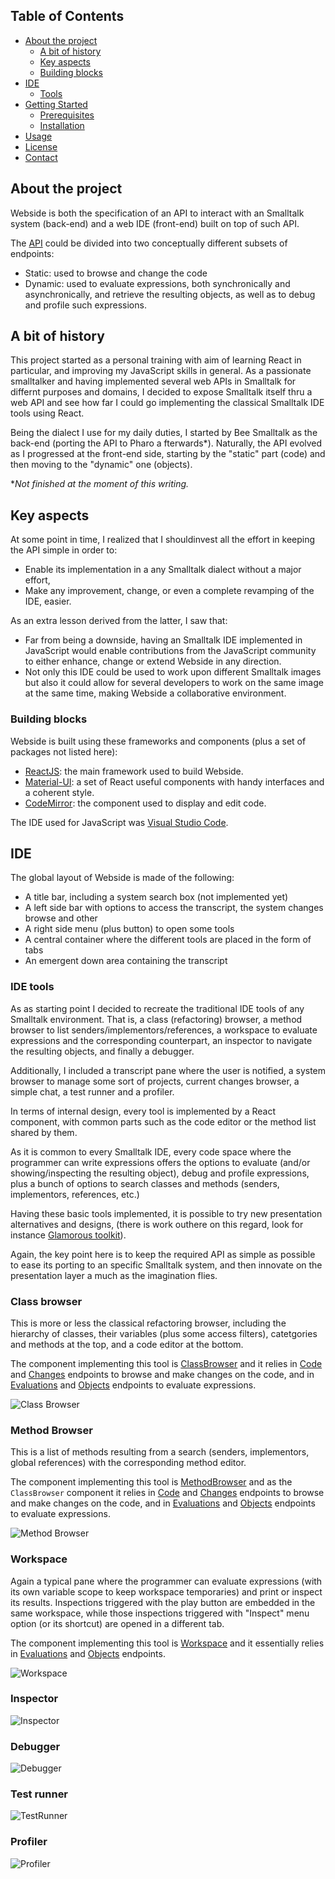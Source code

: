 <!-- TABLE OF CONTENTS -->
## Table of Contents

* [About the project](#about-the-project)
  * [A bit of history](#a-bit-of-history)
  * [Key aspects](#key-aspects)
  * [Building blocks](#building-blocks)
* [IDE](#ide)
  * [Tools](#ide-tools) 
* [Getting Started](#getting-started)
  * [Prerequisites](#prerequisites)
  * [Installation](#installation)
* [Usage](#usage)
* [License](#license)
* [Contact](#contact)

<!-- ABOUT THE PROJECT -->
## About the project
Webside is both the specification of an API to interact with an Smalltalk system (back-end) and a web IDE (front-end) built on top of such API.

The [API](api) could be divided into two conceptually different subsets of endpoints:
* Static: used to browse and change the code
* Dynamic: used to evaluate expressions, both synchronically and asynchronically, and retrieve the resulting objects, as well as to debug and profile such expressions.

## A bit of history
This project started as a personal training with aim of learning React in particular, and improving my JavaScript skills in general.
As a passionate smalltalker and having implemented several web APIs in Smalltalk for differnt purposes and domains, I decided to expose Smalltalk itself thru a web API and see how far I could go implementing the classical Smalltalk IDE tools using React.

Being the dialect I use for my daily duties, I started by Bee Smalltalk as the back-end (porting the API to Pharo a fterwards*). Naturally, the API evolved as I progressed at the front-end side, starting by the "static" part (code) and then moving to the "dynamic" one (objects).

*_Not finished at the moment of this writing._

## Key aspects
At some point in time, I realized that I shouldinvest all the effort in keeping the API simple in order to:
* Enable its implementation in a any Smalltalk dialect without a major effort,
* Make any improvement, change, or even a complete revamping of the IDE, easier.

As an extra lesson derived from the latter, I saw that: 
* Far from being a downside, having an Smalltalk IDE implemented in JavaScript would enable contributions from the JavaScript community to either enhance, change or extend Webside in any direction.
* Not only this IDE could be used to work upon different Smalltalk images but also it could allow for several developers to work on the same image at the same time, making Webside a collaborative environment.

### Building blocks
Webside is built using these frameworks and components (plus a set of packages not listed here):
* [ReactJS](https://reactjs.org): the main framework used to build Webside.
* [Material-UI](https://material-ui.com): a set of React useful components with handy interfaces and a coherent style.  
* [CodeMirror](https://codemirror.net/): the component used to display and edit code.

The IDE used for JavaScript was [Visual Studio Code](https://code.visualstudio.com).

## IDE
The global layout of Webside is made of the following:
  * A title bar, including a system search box (not implemented yet)
  * A left side bar with options to access the transcript, the system changes browse and other
  * A right side menu (plus button) to open some tools
  * A central container where the different tools are placed in the form of tabs
  * An emergent down area containing the transcript

### IDE tools
As as starting point I decided to recreate the traditional IDE tools of any Smalltalk environment. That is, a class (refactoring) browser, a method browser to list senders/implementors/references, a workspace to evaluate expressions and the corresponding counterpart, an inspector to navigate the resulting objects, and finally a debugger.

Additionally, I included a transcript pane where the user is notified, a system browser to manage some sort of projects, current changes browser, a simple chat, a test runner and a profiler.

In terms of internal design, every tool is implemented by a React component, with common parts such as the code editor or the method list shared by them.

As it is common to every Smalltalk IDE, every code space where the programmer can write expressions offers the options to evaluate (and/or showing/inspecting the resulting object), debug and profile expressions, plus a bunch of options to search classes and methods (senders, implementors, references, etc.) 

Having these basic tools implemented, it is possible to try new presentation alternatives and designs, (there is work outhere on this regard, look for instance [Glamorous toolkit](https://gtoolkit.com/)).

Again, the key point here is to keep the required API as simple as possible to ease its porting to an specific Smalltalk system, and then innovate on the presentation layer a much as the imagination flies.


### Class browser
This is more or less the classical refactoring browser, including the hierarchy of classes, their variables (plus some access filters), catetgories and methods at the top, and a code editor at the bottom.

The component implementing this tool is [ClassBrowser](../client/src/components/tools/ClassBrowser.js) and it relies in [Code](api/code) and [Changes](api/changes) endpoints to browse and make changes on the code, and in [Evaluations](api/evaluations) and [Objects](api/objects) endpoints to evaluate expressions. 

![Class Browser](docs/images/ClassBrowser.png)


### Method Browser
This is a list of methods resulting from a search (senders, implementors, global references) with the corresponding method editor.

The component implementing this tool is [MethodBrowser](../client/src/components/tools/MethodBrowser.js) and as the `ClassBrowser` component it relies in [Code](api/code) and [Changes](api/changes) endpoints to browse and make changes on the code, and in [Evaluations](api/evaluations) and [Objects](api/objects) endpoints to evaluate expressions. 


![Method Browser](docs/images/MethodBrowser.png)


### Workspace
Again a typical pane where the programmer can evaluate expressions (with its own variable scope to keep workspace temporaries) and print or inspect its results. Inspections triggered with the play button are embedded in the same workspace, while those inspections triggered with "Inspect" menu option (or its shortcut) are opened in a different tab.

The component implementing this tool is [Workspace](client/src/components/tools/ClassBrowser.js) and it essentially relies in [Evaluations](api/evaluations) and [Objects](api/objects) endpoints. 

![Workspace](../docs/images/Workspace.png)

### Inspector
![Inspector](../docs/images/Inspector.png)

### Debugger
![Debugger](../docs/images/Debugger.png)

### Test runner
![TestRunner](../docs/images/TestRunner.png)

### Profiler
![Profiler](../docs/images/Profiler.png)
